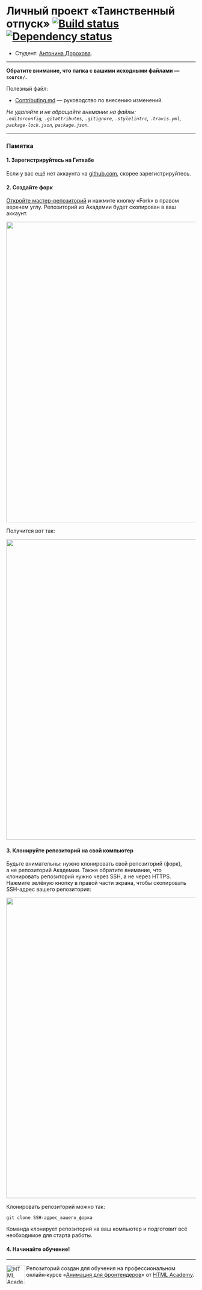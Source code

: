 # Личный проект «Таинственный отпуск» [![Build status][travis-image]][travis-url] [![Dependency status][dependency-image]][dependency-url]

* Студент: [Антонина Дорохова](https://up.htmlacademy.ru/animation/1/user/2038581).

---

**Обратите внимание, что папка с вашими исходными файлами — `source/`.**

Полезный файл:

- [Contributing.md](Contributing.md) — руководство по внесению изменений.

_Не удаляйте и не обращайте внимание на файлы:_<br>
_`.editorconfig`, `.gitattributes`, `.gitignore`, `.stylelintrc`, `.travis.yml`, `package-lock.json`, `package.json`._

---

### Памятка

#### 1. Зарегистрируйтесь на Гитхабе

Если у вас ещё нет аккаунта на [github.com](https://github.com/join), скорее зарегистрируйтесь.

#### 2. Создайте форк

[Откройте мастер-репозиторий](https://github.com/htmlacademy-animation/2038581-magic-vacation-1) и нажмите кнопку «Fork» в правом верхнем углу. Репозиторий из Академии будет скопирован в ваш аккаунт.

<img width="800" alt="" src="https://user-images.githubusercontent.com/8537950/80361146-1efcc300-8889-11ea-8aec-b03aa0dc5958.png">

Получится вот так:

<img width="800" alt="" src="https://user-images.githubusercontent.com/8537950/80361174-2de37580-8889-11ea-9908-ae62e62a21f2.png">

#### 3. Клонируйте репозиторий на свой компьютер

Будьте внимательны: нужно клонировать свой репозиторий (форк), а не репозиторий Академии. Также обратите внимание, что клонировать репозиторий нужно через SSH, а не через HTTPS. Нажмите зелёную кнопку в правой части экрана, чтобы скопировать SSH-адрес вашего репозитория:

<img width="800" alt="" src="https://user-images.githubusercontent.com/8537950/80361179-30de6600-8889-11ea-854d-d803465e4f59.png">

Клонировать репозиторий можно так:

```
git clone SSH-адрес_вашего_форка
```

Команда клонирует репозиторий на ваш компьютер и подготовит всё необходимое для старта работы.

#### 4. Начинайте обучение!

---

<a href="https://htmlacademy.ru/intensive/animation"><img align="left" width="50" height="50" alt="HTML Academy" src="https://up.htmlacademy.ru/static/img/intensive/htmlcss/logo-for-github-2.png"></a>

Репозиторий создан для обучения на профессиональном онлайн‑курсе «[Анимация для фронтендеров](https://htmlacademy.ru/intensive/animation)» от [HTML Academy](https://htmlacademy.ru).

[travis-image]: https://travis-ci.com/htmlacademy-animation/2038581-magic-vacation-1.svg?branch=master
[travis-url]: https://travis-ci.com/htmlacademy-animation/2038581-magic-vacation-1
[dependency-image]: https://david-dm.org/htmlacademy-animation/2038581-magic-vacation-1/dev-status.svg?style=flat-square
[dependency-url]: https://david-dm.org/htmlacademy-animation/2038581-magic-vacation-1?type=dev

